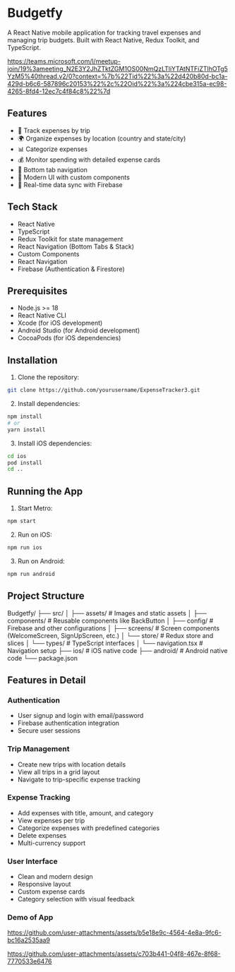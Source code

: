 # Budgetfy

A React Native mobile application for tracking travel expenses and managing trip budgets. Built with React Native, Redux Toolkit, and TypeScript.

https://teams.microsoft.com/l/meetup-join/19%3ameeting_N2E3Y2JhZTktZGM1OS00NmQzLTliYTAtNTFiZTlhOTg5YzM5%40thread.v2/0?context=%7b%22Tid%22%3a%22d420b80d-bc1a-429d-b6c6-587896c20153%22%2c%22Oid%22%3a%224cbe315a-ec98-4265-8fd4-12ec7c4f84c8%22%7d

## Features

- 📱 Track expenses by trip
- 🌍 Organize expenses by location (country and state/city)
- 📊 Categorize expenses
- 💰 Monitor spending with detailed expense cards
- 📱 Bottom tab navigation
- 🎨 Modern UI with custom components
- 🔄 Real-time data sync with Firebase

## Tech Stack

- React Native
- TypeScript
- Redux Toolkit for state management
- React Navigation (Bottom Tabs & Stack)
- Custom Components
- React Navigation
- Firebase (Authentication & Firestore)

## Prerequisites

- Node.js >= 18
- React Native CLI
- Xcode (for iOS development)
- Android Studio (for Android development)
- CocoaPods (for iOS dependencies)

## Installation

1. Clone the repository:

```bash
git clone https://github.com/yourusername/ExpenseTracker3.git
```

2. Install dependencies:
```bash
npm install
# or
yarn install
```

3. Install iOS dependencies:
```bash
cd ios
pod install
cd ..
```

## Running the App

1. Start Metro:
```bash
npm start
```

2. Run on iOS:
```bash
npm run ios
```

3. Run on Android:
```bash
npm run android
```

## Project Structure

Budgetfy/
├── src/
│   ├── assets/        # Images and static assets
│   ├── components/    # Reusable components like BackButton
│   ├── config/        # Firebase and other configurations 
│   ├── screens/       # Screen components (WelcomeScreen, SignUpScreen, etc.)
│   └── store/         # Redux store and slices
│   └── types/         # TypeScript interfaces
│   └── navigation.tsx # Navigation setup
├── ios/              # iOS native code
├── android/          # Android native code
└── package.json

## Features in Detail

### Authentication
- User signup and login with email/password
- Firebase authentication integration
- Secure user sessions

### Trip Management
- Create new trips with location details
- View all trips in a grid layout
- Navigate to trip-specific expense tracking

### Expense Tracking
- Add expenses with title, amount, and category
- View expenses per trip
- Categorize expenses with predefined categories
- Delete expenses
- Multi-currency support

### User Interface
- Clean and modern design
- Responsive layout
- Custom expense cards
- Category selection with visual feedback

### Demo of App


https://github.com/user-attachments/assets/b5e18e9c-4564-4e8a-9fc6-bc16a2535aa9






https://github.com/user-attachments/assets/c703b441-04f8-467e-8f68-7770533e6476

